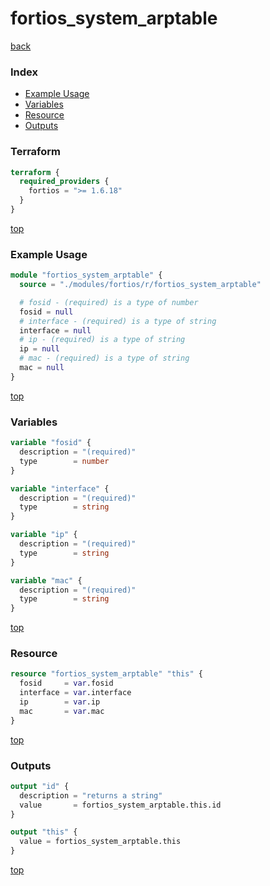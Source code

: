 # fortios_system_arptable

[back](../fortios.md)

### Index

- [Example Usage](#example-usage)
- [Variables](#variables)
- [Resource](#resource)
- [Outputs](#outputs)

### Terraform

```terraform
terraform {
  required_providers {
    fortios = ">= 1.6.18"
  }
}
```

[top](#index)

### Example Usage

```terraform
module "fortios_system_arptable" {
  source = "./modules/fortios/r/fortios_system_arptable"

  # fosid - (required) is a type of number
  fosid = null
  # interface - (required) is a type of string
  interface = null
  # ip - (required) is a type of string
  ip = null
  # mac - (required) is a type of string
  mac = null
}
```

[top](#index)

### Variables

```terraform
variable "fosid" {
  description = "(required)"
  type        = number
}

variable "interface" {
  description = "(required)"
  type        = string
}

variable "ip" {
  description = "(required)"
  type        = string
}

variable "mac" {
  description = "(required)"
  type        = string
}
```

[top](#index)

### Resource

```terraform
resource "fortios_system_arptable" "this" {
  fosid     = var.fosid
  interface = var.interface
  ip        = var.ip
  mac       = var.mac
}
```

[top](#index)

### Outputs

```terraform
output "id" {
  description = "returns a string"
  value       = fortios_system_arptable.this.id
}

output "this" {
  value = fortios_system_arptable.this
}
```

[top](#index)